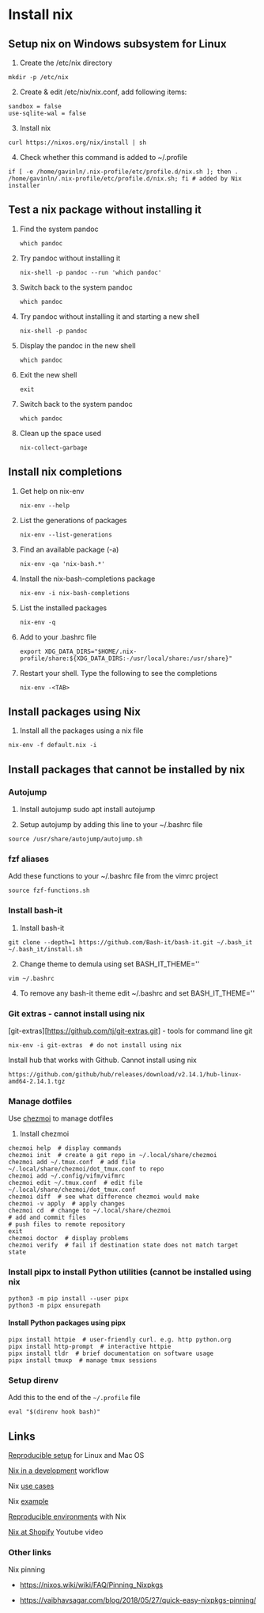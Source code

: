 # Install nix

## Setup nix on Windows subsystem for Linux

1. Create the /etc/nix directory

```
mkdir -p /etc/nix
```

2. Create & edit /etc/nix/nix.conf, add following items:

```
sandbox = false
use-sqlite-wal = false
```

3. Install nix

```
curl https://nixos.org/nix/install | sh
```

4. Check whether this command is added to ~/.profile

```
if [ -e /home/gavinln/.nix-profile/etc/profile.d/nix.sh ]; then . /home/gavinln/.nix-profile/etc/profile.d/nix.sh; fi # added by Nix installer
```

## Test a nix package without installing it

1. Find the system  pandoc

    ```
    which pandoc
    ```

2. Try pandoc without installing it

    ```
    nix-shell -p pandoc --run 'which pandoc'
    ```

3. Switch back to the system pandoc

    ```
    which pandoc
    ```

4. Try pandoc without installing it and starting a new shell

    ```
    nix-shell -p pandoc
    ```

5. Display the pandoc in the new shell

    ```
    which pandoc
    ```

6. Exit the new shell

    ```
    exit
    ```

7. Switch back to the system pandoc

    ```
    which pandoc
    ```

8. Clean up the space used

    ```
    nix-collect-garbage
    ```

## Install nix completions

1. Get help on nix-env

    ```
    nix-env --help
    ```

2. List the generations of packages

    ```
    nix-env --list-generations
    ```

3. Find an available package (-a)

    ```
    nix-env -qa 'nix-bash.*'
    ```

4. Install the nix-bash-completions package

    ```
    nix-env -i nix-bash-completions
    ```

5. List the installed packages

    ```
    nix-env -q
    ```

6. Add to your .bashrc file

    ```
    export XDG_DATA_DIRS="$HOME/.nix-profile/share:${XDG_DATA_DIRS:-/usr/local/share:/usr/share}"
    ```

7. Restart your shell. Type the following to see the completions

    ```
    nix-env -<TAB>
    ```

## Install packages using Nix

1. Install all the packages using a nix file

```
nix-env -f default.nix -i
```

## Install packages that cannot be installed by nix

### Autojump

1. Install autojump
sudo apt install autojump

2. Setup autojump by adding this line to your ~/.bashrc file

```
source /usr/share/autojump/autojump.sh
```

### fzf aliases

Add these functions to your ~/.bashrc file from the vimrc project

```
source fzf-functions.sh
```

### Install bash-it

1. Install bash-it

```
git clone --depth=1 https://github.com/Bash-it/bash-it.git ~/.bash_it
~/.bash_it/install.sh
```

2. Change theme to demula using set BASH_IT_THEME=''

```
vim ~/.bashrc
```

4. To remove any bash-it theme edit ~/.bashrc and set BASH_IT_THEME=''

### Git extras - cannot install using nix


[git-extras][https://github.com/tj/git-extras.git] - tools for command line git

```
nix-env -i git-extras  # do not install using nix
```

Install hub that works with Github. Cannot install using nix

```
https://github.com/github/hub/releases/download/v2.14.1/hub-linux-amd64-2.14.1.tgz
```

### Manage dotfiles

Use [chezmoi](https://github.com/twpayne/chezmoi) to manage dotfiles

1. Install chezmoi

```
chezmoi help  # display commands
chezmoi init  # create a git repo in ~/.local/share/chezmoi
chezmoi add ~/.tmux.conf  # add file ~/.local/share/chezmoi/dot_tmux.conf to repo
chezmoi add ~/.config/vifm/vifmrc
chezmoi edit ~/.tmux.conf  # edit file ~/.local/share/chezmoi/dot_tmux.conf
chezmoi diff  # see what difference chezmoi would make
chezmoi -v apply  # apply changes
chezmoi cd  # change to ~/.local/share/chezmoi
# add and commit files
# push files to remote repository
exit
chezmoi doctor  # display problems
chezmoi verify  # fail if destination state does not match target state
```

### Install pipx to install Python utilities (cannot be installed using nix

```
python3 -m pip install --user pipx
python3 -m pipx ensurepath
```

#### Install Python packages using pipx

```
pipx install httpie  # user-friendly curl. e.g. http python.org
pipx install http-prompt  # interactive httpie
pipx install tldr  # brief documentation on software usage
pipx install tmuxp  # manage tmux sessions
```

### Setup direnv

Add this to the end of the `~/.profile` file

```
eval "$(direnv hook bash)"
```

## Links

[Reproducible setup][1000] for Linux and Mac OS

[1000]: https://www.nmattia.com/posts/2018-03-21-nix-reproducible-setup-linux-macos.html

[Nix in a development][1010] workflow

[1010]: https://medium.com/@ejpcmac/about-using-nix-in-my-development-workflow-12422a1f2f4c

Nix [use cases][1020]

[1020]: https://bgottlob.com/post/2019-05-29-nix-use-cases/

Nix [example][1030]

[1030]: https://github.com/shajra/example-nix

[Reproducible environments][1040] with Nix

[1040]: https://www.software.ac.uk/blog/2017-10-05-reproducible-environments-nix

[Nix at Shopify][1050] Youtube video

[1050]: https://www.youtube.com/watch?v=rYzjKCIqUVk

### Other links

Nix pinning

* https://nixos.wiki/wiki/FAQ/Pinning_Nixpkgs

* https://vaibhavsagar.com/blog/2018/05/27/quick-easy-nixpkgs-pinning/
